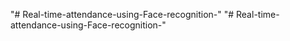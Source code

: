 "# Real-time-attendance-using-Face-recognition-" 
"# Real-time-attendance-using-Face-recognition-" 
